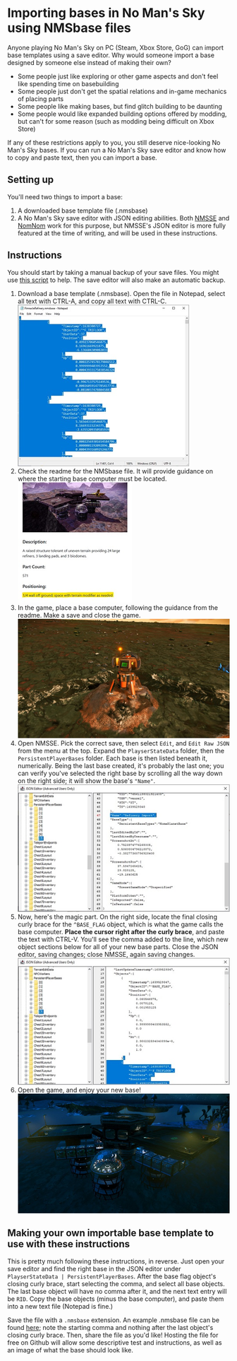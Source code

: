 # Importing bases in No Man's Sky using NMSbase files

Anyone playing No Man's Sky on PC (Steam, Xbox Store, GoG) can import base templates using a save editor.  Why would someone import a base designed by someone else instead of making their own?
- Some people just like exploring or other game aspects and don't feel like spending time on basebuilding
- Some people just don't get the spatial relations and in-game mechanics of placing parts
- Some people like making bases, but find glitch building to be daunting
- Some people would like expanded building options offered by modding, but can't for some reason (such as modding being difficult on Xbox Store)

If any of these restrictions apply to you, you still deserve nice-looking No Man's Sky bases.  If you can run a No Man's Sky save editor and know how to copy and paste text, then you can import a base.

## Setting up
You'll need two things to import a base:
1. A downloaded base template file (.nmsbase)
2. A No Man's Sky save editor with JSON editing abilities.  Both [NMSSE](https://github.com/goatfungus/NMSSaveEditor) and [NomNom](https://github.com/cengelha/NomNom) work for this purpose, but NMSSE's JSON editor is more fully featured at the time of writing, and will be used in these instructions.

## Instructions
You should start by taking a manual backup of your save files. You might use [this script](https://github.com/weasel-nms/NMS-save-file-backup) to help.  The save editor will also make an automatic backup.
1. Download a base template (.nmsbase).  Open the file in Notepad, select all text with CTRL-A, and copy all text with CTRL-C.  
![Select and copy](https://github.com/weasel-nms/NMSbase--Instructions/blob/main/images/nmsbase-1-select.jpg)
2. Check the readme for the NMSbase file.  It will provide guidance on where the starting base computer must be located.  
![Base computer details](https://raw.githubusercontent.com/weasel-nms/NMSbase--Instructions/main/images/nmsbase-2-location.jpg)
3. In the game, place a base computer, following the guidance from the readme. Make a save and close the game.  
![Placed base computer](https://raw.githubusercontent.com/weasel-nms/NMSbase--Instructions/main/images/nmsbase-3-computer.jpg)
4. Open NMSSE.  Pick the correct save, then select `Edit`, and `Edit Raw JSON` from the menu at the top.  Expand the `PlayserStateData` folder, then the `PersistentPlayerBases` folder.  Each base is then listed beneath it, numerically.  Being the last base created, it's probably the last one; you can verify you've selected the right base by scrolling all the way down on the right side; it will show the base's `"Name"`.  
![Navigating the JSON editor](https://raw.githubusercontent.com/weasel-nms/NMSbase--Instructions/main/images/nmsbase-4-baseentry.jpg)
5. Now, here's the magic part. On the right side, locate the final closing curly brace for the `^BASE_FLAG` object, which is what the game calls the base computer. **Place the cursor right after the curly brace**, and paste the text with CTRL-V. You'll see the comma added to the line, which new object sections below for all of your new base parts. Close the JSON editor, saving changes; close NMSSE, again saving changes.  
![Pasting the base parts](https://raw.githubusercontent.com/weasel-nms/NMSbase--Instructions/main/images/nmsbase-5-pasting.jpg)
6. Open the game, and enjoy your new base!  
![bam - base](https://raw.githubusercontent.com/weasel-nms/NMSbase--Instructions/main/images/nmsbase-6-done.jpg)

## Making your own importable base template to use with these instructions
This is pretty much following these instructions, in reverse. Just open your save editor and find the right base in the JSON editor under `PlayserStateData | PersistentPlayerBases`. After the base flag object's closing curly brace, start selecting the comma, and select all base objects. The last base object will have no comma after it, and the next text entry will be `RID`. Copy the base objects (minus the base computer), and paste them into a new text file (Notepad is fine.)

Save the file with a `.nmsbase` extension. An example .nmsbase file can be found [here](https://github.com/weasel-nms/NMSbase-PinnacleRefinery/blob/main/PinnacleRefinery.nmsbase); note the starting comma and nothing after the last object's closing curly brace. Then, share the file as you'd like! Hosting the file for free on Github will allow some descriptive test and instructions, as well as an image of what the base should look like.
